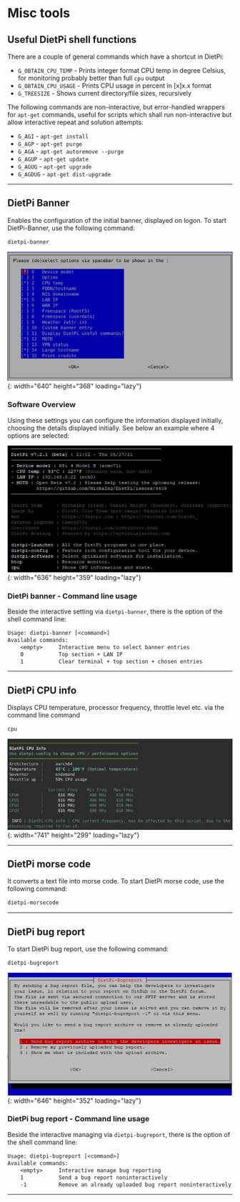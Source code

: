 # Misc tools

## Useful DietPi shell functions

There are a couple of general commands which have a shortcut in DietPi:

- `G_OBTAIN_CPU_TEMP` - Prints integer format CPU temp in degree Celsius, for monitoring probably better than full `cpu` output
- `G_OBTAIN_CPU_USAGE` - Prints CPU usage in percent in [x]x.x format
- `G_TREESIZE` - Shows current directory/file sizes, recursively

The following commands are non-interactive, but error-handled wrappers for `apt-get` commands, useful for scripts which shall run non-interactive but allow interactive repeat and solution attempts:

- `G_AGI` - `apt-get install`
- `G_AGP` - `apt-get purge`
- `G_AGA` - `apt-get autoremove --purge`
- `G_AGUP` - `apt-get update`
- `G_AGUG` - `apt-get upgrade`
- `G_AGDUG` - `apt-get dist-upgrade`

---

## DietPi Banner

Enables the configuration of the initial banner, displayed on logon. To start DietPi-Banner, use the following command:

```sh
dietpi-banner
```

![DietPi-Banner config menu](../assets/images/dietpi-banner_config.jpg){: width="640" height="368" loading="lazy"}

### Software Overview

Using these settings you can configure the information displayed initially, choosing the details displayed initially. See below an example where 4 options are selected:

![DietPi-Banner print on login](../assets/images/dietpi-banner.jpg){: width="636" height="359" loading="lazy"}

### DietPi banner - Command line usage

Beside the interactive setting via `dietpi-banner`, there is the option of the shell command line:

```console
Usage: dietpi-banner [<command>]
Available commands:
    <empty>	    Interactive menu to select banner entries
    0           Top section + LAN IP
    1           Clear terminal + top section + chosen entries
```

---

## DietPi CPU info

Displays CPU temperature, processor frequency, throttle level etc. via the command line command

```sh
cpu
```

![DietPi-CPU_info screenshot](../assets/images/dietpi-tools-cpuinfo.png){: width="741" height="299" loading="lazy"}

---

## DietPi morse code

It converts a text file into morse code. To start DietPi morse code, use the following command:

```sh
dietpi-morsecode
```

---

## DietPi bug report

To start DietPi bug report, use the following command:

```sh
dietpi-bugreport
```

![DietPi-BugReport screenshot](../assets/images/dietpi-bugreport.jpg){: width="646" height="352" loading="lazy"}

### DietPi bug report - Command line usage

Beside the interactive managing via `dietpi-bugreport`, there is the option of the shell command line:

```console
Usage: dietpi-bugreport [<command>]
Available commands:
    <empty>	    Interactive manage bug reporting
    1           Send a bug report noninteractively
    -1          Remove an already uploaded bug report noninteractively
```

---
